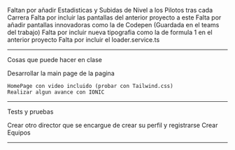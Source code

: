 Faltan por añadir Estadisticas y Subidas de Nivel a los Pilotos tras cada Carrera
Falta por incluir las pantallas del anterior proyecto a este
Falta por añadir pantallas innovadoras como la de Codepen (Guardada en el teams del trabajo)
Falta por incluir nueva tipografia como la de formula 1 en el anterior proyecto
Falta por incluir el loader.service.ts

*************************************************************************
Cosas que puede hacer en clase 

Desarrollar la main page de la pagina 

	HomePage con video incluido (probar con Tailwind.css)
	Realizar algun avance con IONIC


*************************************************************************
Tests y pruebas

Crear otro director que se encargue de crear su perfil y registrarse
Crear Equipos

*************************************************************************
